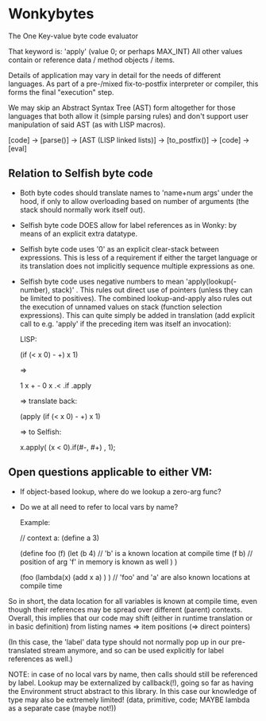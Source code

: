#  Wonkybytes
The One Key-value byte code evaluator

That keyword is: 'apply' (value 0; or perhaps MAX_INT)
All other values contain or reference data / method objects / items.

Details of application may vary in detail for the needs of different languages.
As part of a pre-/mixed fix-to-postfix interpreter or compiler, this forms the
final "execution" step.

We may skip an Abstract Syntax Tree (AST) form altogether for those languages
that both allow it (simple parsing rules) and don't support user manipulation
of said AST (as with LISP macros).

  [code] -> [parse()] -> [AST (LISP linked lists)] -> [to_postfix()] -> [code] -> [eval]


## Relation to Selfish byte code

- Both byte codes should translate names to 'name+num args' under the hood, if
  only to allow overloading based on number of arguments (the stack should
  normally work itself out).

- Selfish byte code DOES allow for label references as in Wonky: by means of an
  explicit extra datatype.

- Selfish byte code uses '0' as an explicit clear-stack between expressions.
  This is less of a requirement if either the target language or its translation
  does not implicitly sequence multiple expressions as one.

- Selfish byte code uses negative numbers to mean 'apply(lookup(-number), stack)' .
  This rules out direct use of pointers (unless they can be limited to positives).
  The combined lookup-and-apply also rules out the execution of unnamed values on
  stack (function selection expressions). This can quite simply be added in
  translation (add explicit call to e.g. 'apply' if the preceding item was itself
  an invocation):

  LISP:

    (if (< x 0) - +) x 1)

  =>

    1 x + - 0 x .< .if .apply

  => translate back:

    (apply (if (< x 0) - +) x 1)

  => to Selfish:

    x.apply( (x < 0).if(#-, #+) , 1);


## Open questions applicable to either VM:
- If object-based lookup, where do we lookup a zero-arg func?
- Do we at all need to refer to local vars by name?

  Example:

    // context a:
    (define a 3)

    (define foo (f)
      (let (b 4) // 'b' is a known location at compile time
        (f b)    // position of arg 'f' in memory is known as well
      )
    )

    (foo (lambda(x) (add x a) ) ) // 'foo' and 'a' are also known locations at compile time


So in short, the data location for all variables is known at compile time,
even though their references may be spread over different (parent) contexts.
Overall, this implies that our code may shift (either in runtime translation
or in basic definition)  from listing names => item positions (=> direct pointers)

(In this case, the 'label' data type should not normally pop up in our
pre-translated stream anymore, and so can be used explicitly for label
references as well.)

NOTE: in case of no local vars by name, then calls should still be referenced
by label. Lookup may be externalized by callback(!), going so far as having
the Environment struct abstract to this library.
In this case our knowledge of type may also be extremely limited!
(data, primitive, code; MAYBE lambda as a separate case (maybe not!))


